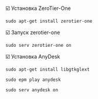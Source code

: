 
:ballot_box_with_check: Установка ZeroTier-One
```shell
sudo apt-get install zerotier-one
```
:ballot_box_with_check: Запуск zerotier-one
```shell
sudo serv zerotier-one on
```

:ballot_box_with_check: Установка AnyDesk
```shell
sudo apt-get install libgtkglext
```
```shell
sudo epm play anydesk
```
```shell
sudo serv anydesk on
```
